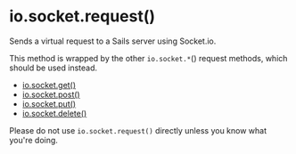 # io.socket.request()

Sends a virtual request to a Sails server using Socket.io.

This method is wrapped by the other `io.socket.*`() request methods, which should be used instead.

+ [io.socket.get()](http://beta.sailsjs.org/#/documentation/reference/websockets/sails.io.js/socket.get.html)
+ [io.socket.post()](http://beta.sailsjs.org/#/documentation/reference/websockets/sails.io.js/socket.post.html)
+ [io.socket.put()](http://beta.sailsjs.org/#/documentation/reference/websockets/sails.io.js/socket.put.html)
+ [io.socket.delete()](http://beta.sailsjs.org/#/documentation/reference/websockets/sails.io.js/socket.delete.html)


Please do not use `io.socket.request()` directly unless you know what you're doing.



<!--

### Purpose
Simulate an HTTP request to a Sails App over Socket.IO.

### Overview

#### Parameters
|   |          Description        | Accepted Data Types | Required ? |
|---|-----------------------------|---------------------|------------|
| 1 | /path/to/controller/action/ |      `string`       | Yes        |
| 2 |           Parameters        | `object`            | No         |
| 3 |            Callback         | `function`          | No         |
| 4 |         HTTP Method         | `string`            | No         |

#### Callback Parameters

|   |     Description     | Possible Data Types |
|---|---------------------|---------------------|
| 1 |  Error OR DATA      |   `Error`, `[{}]`   |

### Example Usage
```javascript
<script>

window.onload=function sendRequest(){

    var callback = function callback(errorORdata){
            console.log('Here is either an error OR the data:'+JSON.stringify(errorORdata));
        };

    var myParams = { param1:'lol',
                     param2:'bbl'
                    };

    socket.request('/users/',myParams,callback,'post');
}

// logs Here is either an error OR the data:Object {param1: "lol", param2: "bbl", createdAt: "2013-12-12T22:15:07.089Z", updatedAt: "2013-12-12T22:15:07.089Z", id: 10}

</script>
HTML BODY

```

### Notes
> This is a low level private method that is only being exposed for compatability with older versions of Sails.

> Unlike the other custom Socket.IO methods supplied by Sails, socket.request DOES NOT always return 2 parameters in the callback.  You will get EITHER the data or an error object.






-->

<docmeta name="uniqueID" value="socketrequest682488">
<docmeta name="displayName" value="io.socket.request()">


